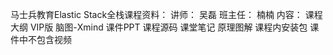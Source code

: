 马士兵教育Elastic Stack全栈课程资料：
讲师：
    吴磊
班主任：
    楠楠
内容：
    课程大纲 VIP版
    脑图-Xmind
    课件PPT
    课程源码
    课堂笔记
    原理图解
    课程内安装包
    课件中不包含视频
    
